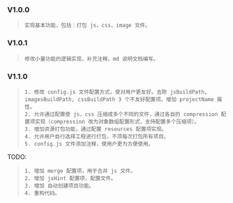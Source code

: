 ### V1.0.0

>     实现基本功能，包括：打包 js，css，image 文件。

### V1.0.1

>     修改小量功能的逻辑实现，补充注释，md 说明文档编写。

### V1.1.0

>     1. 修改 config.js 文件配置方式，使对用户更友好。去除 jsBuildPath, imagesBuildPath, cssBuildPath 3 个不友好配置项。增加 projectName 属性。
>     2. 允许通过配置使 js，css 压缩成多个不同的文件，通过各自的 compression 配置项实现（compression 改为对象数组配置形式，支持配置多个压缩项）。
>     3. 增加资源打包功能，通过配置 resources 配置项实现。
>     4. 允许用户自行选择工程进行打包，不须每次打包所有项目。
>     5. config.js 文件添加注释，使用户更为方便使用。

TODO:

>     1. 增加 merge 配置项，用于合并 js 文件。
>     2. 增加 jsHint 配置项，配置文件。
>     3. 增加 自动创建项目功能。
>     4. 重构代码。